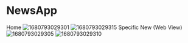 # NewsApp
Home
![1680793029301](https://user-images.githubusercontent.com/114559538/230420304-5e9e354e-1632-4d39-bf81-ae9285ab4e6e.jpg) ![1680793029315](https://user-images.githubusercontent.com/114559538/230421968-6eb218ad-2957-45e2-bbcc-b3a6bb22e762.jpg)
Specific New (Web View)
![1680793029305](https://user-images.githubusercontent.com/114559538/230421537-6f1f09c2-9e2c-4ca6-93fb-53ed1669436b.jpg) ![1680793029310](https://user-images.githubusercontent.com/114559538/230422079-c4d6c8cd-d4e7-45f9-b39d-6bf922ccf300.jpg)

